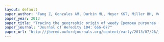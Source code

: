 ```yaml
---
layout: default
paper_author: "Fang Z, Gonzales AM, Durbin ML, Meyer KKT, Miller BH, Volz KM, Clegg MT, Morrell PL "
paper_year: 2013
paper_title: "Tracing the geographic origin of weedy Ipomoea purpurea (common morning glory) in the Southeastern United States"
paper_journal: "Journal of Heredity 104: 666-677"
paper_url: "http://jhered.oxfordjournals.org/content/early/2013/07/26/jhered.est046.abstract"
---
```

